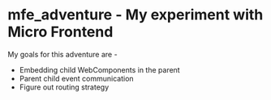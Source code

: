 # mfe_adventure - My experiment with Micro Frontend
My goals for this adventure are -
- Embedding child WebComponents in the parent
- Parent child event communication
- Figure out routing strategy
